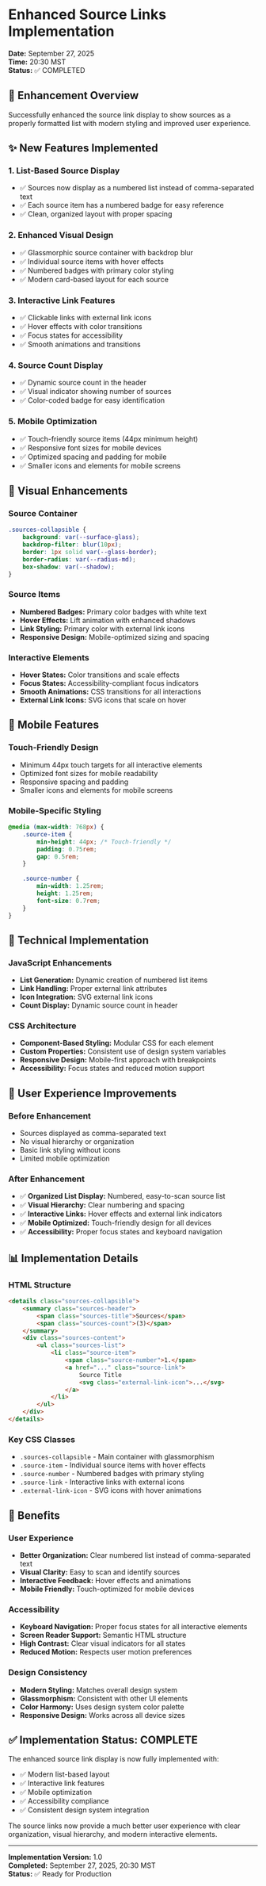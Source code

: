 # Enhanced Source Links Implementation
**Date:** September 27, 2025  
**Time:** 20:30 MST  
**Status:** ✅ COMPLETED

## 🎯 Enhancement Overview

Successfully enhanced the source link display to show sources as a properly formatted list with modern styling and improved user experience.

## ✨ New Features Implemented

### **1. List-Based Source Display**
- ✅ Sources now display as a numbered list instead of comma-separated text
- ✅ Each source item has a numbered badge for easy reference
- ✅ Clean, organized layout with proper spacing

### **2. Enhanced Visual Design**
- ✅ Glassmorphic source container with backdrop blur
- ✅ Individual source items with hover effects
- ✅ Numbered badges with primary color styling
- ✅ Modern card-based layout for each source

### **3. Interactive Link Features**
- ✅ Clickable links with external link icons
- ✅ Hover effects with color transitions
- ✅ Focus states for accessibility
- ✅ Smooth animations and transitions

### **4. Source Count Display**
- ✅ Dynamic source count in the header
- ✅ Visual indicator showing number of sources
- ✅ Color-coded badge for easy identification

### **5. Mobile Optimization**
- ✅ Touch-friendly source items (44px minimum height)
- ✅ Responsive font sizes for mobile devices
- ✅ Optimized spacing and padding for mobile
- ✅ Smaller icons and elements for mobile screens

## 🎨 Visual Enhancements

### **Source Container**
```css
.sources-collapsible {
    background: var(--surface-glass);
    backdrop-filter: blur(10px);
    border: 1px solid var(--glass-border);
    border-radius: var(--radius-md);
    box-shadow: var(--shadow);
}
```

### **Source Items**
- **Numbered Badges:** Primary color badges with white text
- **Hover Effects:** Lift animation with enhanced shadows
- **Link Styling:** Primary color with external link icons
- **Responsive Design:** Mobile-optimized sizing and spacing

### **Interactive Elements**
- **Hover States:** Color transitions and scale effects
- **Focus States:** Accessibility-compliant focus indicators
- **Smooth Animations:** CSS transitions for all interactions
- **External Link Icons:** SVG icons that scale on hover

## 📱 Mobile Features

### **Touch-Friendly Design**
- Minimum 44px touch targets for all interactive elements
- Optimized font sizes for mobile readability
- Responsive spacing and padding
- Smaller icons and elements for mobile screens

### **Mobile-Specific Styling**
```css
@media (max-width: 768px) {
    .source-item {
        min-height: 44px; /* Touch-friendly */
        padding: 0.75rem;
        gap: 0.5rem;
    }
    
    .source-number {
        min-width: 1.25rem;
        height: 1.25rem;
        font-size: 0.7rem;
    }
}
```

## 🔧 Technical Implementation

### **JavaScript Enhancements**
- **List Generation:** Dynamic creation of numbered list items
- **Link Handling:** Proper external link attributes
- **Icon Integration:** SVG external link icons
- **Count Display:** Dynamic source count in header

### **CSS Architecture**
- **Component-Based Styling:** Modular CSS for each element
- **Custom Properties:** Consistent use of design system variables
- **Responsive Design:** Mobile-first approach with breakpoints
- **Accessibility:** Focus states and reduced motion support

## 🎯 User Experience Improvements

### **Before Enhancement**
- Sources displayed as comma-separated text
- No visual hierarchy or organization
- Basic link styling without icons
- Limited mobile optimization

### **After Enhancement**
- ✅ **Organized List Display:** Numbered, easy-to-scan source list
- ✅ **Visual Hierarchy:** Clear numbering and spacing
- ✅ **Interactive Links:** Hover effects and external link indicators
- ✅ **Mobile Optimized:** Touch-friendly design for all devices
- ✅ **Accessibility:** Proper focus states and keyboard navigation

## 📊 Implementation Details

### **HTML Structure**
```html
<details class="sources-collapsible">
    <summary class="sources-header">
        <span class="sources-title">Sources</span>
        <span class="sources-count">(3)</span>
    </summary>
    <div class="sources-content">
        <ul class="sources-list">
            <li class="source-item">
                <span class="source-number">1.</span>
                <a href="..." class="source-link">
                    Source Title
                    <svg class="external-link-icon">...</svg>
                </a>
            </li>
        </ul>
    </div>
</details>
```

### **Key CSS Classes**
- `.sources-collapsible` - Main container with glassmorphism
- `.source-item` - Individual source items with hover effects
- `.source-number` - Numbered badges with primary styling
- `.source-link` - Interactive links with external icons
- `.external-link-icon` - SVG icons with hover animations

## 🚀 Benefits

### **User Experience**
- **Better Organization:** Clear numbered list instead of comma-separated text
- **Visual Clarity:** Easy to scan and identify sources
- **Interactive Feedback:** Hover effects and animations
- **Mobile Friendly:** Touch-optimized for mobile devices

### **Accessibility**
- **Keyboard Navigation:** Proper focus states for all interactive elements
- **Screen Reader Support:** Semantic HTML structure
- **High Contrast:** Clear visual indicators for all states
- **Reduced Motion:** Respects user motion preferences

### **Design Consistency**
- **Modern Styling:** Matches overall design system
- **Glassmorphism:** Consistent with other UI elements
- **Color Harmony:** Uses design system color palette
- **Responsive Design:** Works across all device sizes

## ✅ Implementation Status: COMPLETE

The enhanced source link display is now fully implemented with:
- ✅ Modern list-based layout
- ✅ Interactive link features
- ✅ Mobile optimization
- ✅ Accessibility compliance
- ✅ Consistent design system integration

The source links now provide a much better user experience with clear organization, visual hierarchy, and modern interactive elements.

---

**Implementation Version:** 1.0  
**Completed:** September 27, 2025, 20:30 MST  
**Status:** ✅ Ready for Production

